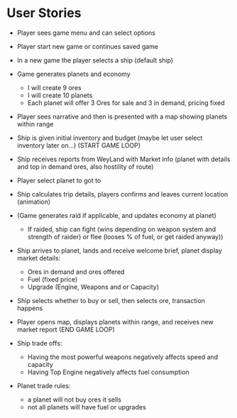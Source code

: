 # User Stories 

- Player sees game menu and can select options
- Player start new game or continues saved game
- In a new game the player selects a ship (default ship)
- Game generates planets and economy 
  - I will create 9 ores 
  - I will create 10 planets 
  - Each planet will offer 3 Ores for sale and 3 in demand, pricing fixed 
- Player sees narrative and then is presented with a map showing planets within range 
- Ship is given initial inventory and budget (maybe let user select inventory later on...)
(START GAME LOOP)
- Ship receives reports from WeyLand with Market info (planet with details and top in demand ores, also hostility of route)
- Player select planet to got to 
- Ship calculates trip details, players confirms and leaves current location (animation)
- (Game generates raid if applicable, and updates economy at planet)
   - If raided, ship can fight (wins depending on weapon system and strength of raider) 
     or flee (looses % of fuel, or get raided anyway)) 
- Ship arrives to planet, lands and receive welcome brief, planet display market details:
  - Ores in demand and ores offered
  - Fuel (fixed price)
  - Upgrade (Engine, Weapons and or Capacity)
- Ship selects whether to buy or sell, then selects ore, transaction happens 
- Player opens map, displays planets within range, and receives new market report 
(END GAME LOOP)

- Ship trade offs: 
  - Having the most powerful weapons negatively affects speed and capacity
  - Having Top Engine negatively affects fuel consumption
  
- Planet trade rules:
  - a planet will not buy ores it sells
  - not all planets will have fuel or upgrades  